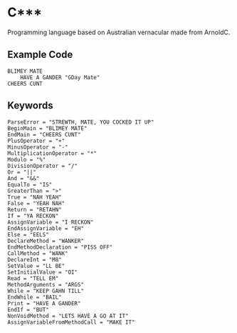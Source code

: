 # C***

Programming language based on Australian vernacular made from ArnoldC.

## Example Code

	BLIMEY MATE
		HAVE A GANDER "GDay Mate"
	CHEERS CUNT

## Keywords

	ParseError = "STREWTH, MATE, YOU COCKED IT UP"
	BeginMain = "BLIMEY MATE"
	EndMain = "CHEERS CUNT"
	PlusOperator = "+"
	MinusOperator = "-"
	MultiplicationOperator = "*"
	Modulo = "%"
	DivisionOperator = "/"
	Or = "||"
	And = "&&"
	EqualTo = "IS"
	GreaterThan = ">"
	True = "NAH YEAH"
	False = "YEAH NAH"
	Return = "RETAHN"
	If = "YA RECKON"
	AssignVariable = "I RECKON"
	EndAssignVariable = "EH"
	Else = "EELS"
	DeclareMethod = "WANKER"
	EndMethodDeclaration = "PISS OFF"
	CallMethod = "WANK"
	DeclareInt = "M8"
	SetValue = "LL BE"
	SetInitialValue = "OI"
	Read = "TELL EM"
	MethodArguments = "ARGS"
	While = "KEEP GAHN TILL"
	EndWhile = "BAIL"
	Print = "HAVE A GANDER"
	EndIf = "BUT"
	NonVoidMethod = "LETS HAVE A GO AT IT"
	AssignVariableFromMethodCall = "MAKE IT"
